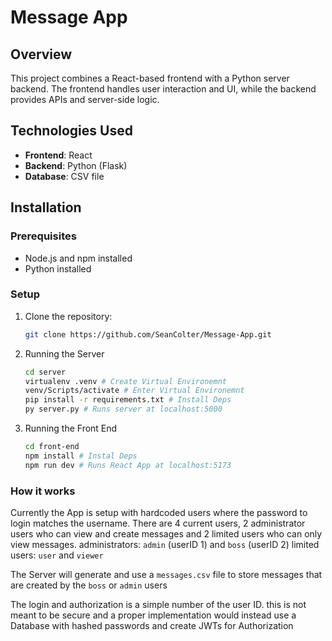 # Message App

## Overview
This project combines a React-based frontend with a Python server backend. The frontend handles user interaction and UI, while the backend provides APIs and server-side logic.

## Technologies Used
- **Frontend**: React
- **Backend**: Python (Flask)
- **Database**: CSV file

## Installation

### Prerequisites
- Node.js and npm installed
- Python installed

### Setup
1. Clone the repository:
   ```bash
   git clone https://github.com/SeanColter/Message-App.git
   ```

2. Running the Server
   ```bash
   cd server
   virtualenv .venv # Create Virtual Environemnt
   venv/Scripts/activate # Enter Virtual Environemnt
   pip install -r requirements.txt # Install Deps
   py server.py # Runs server at localhost:5000
   ```

3. Running the Front End
   ```bash
   cd front-end
   npm install # Instal Deps
   npm run dev # Runs React App at localhost:5173
   ```

### How it works

Currently the App is setup with hardcoded users where the password to login matches the username.
There are 4 current users, 2 administrator users who can view and create messages and 2 limited users who can only view messages.
administrators: `admin` (userID 1) and `boss` (userID 2)
limited users: `user` and `viewer`

The Server will generate and use a `messages.csv` file to store messages that are created by the `boss` or `admin` users

The login and authorization is a simple number of the user ID. this is not meant to be secure and a proper implementation would instead use a Database with hashed passwords and create JWTs for Authorization
